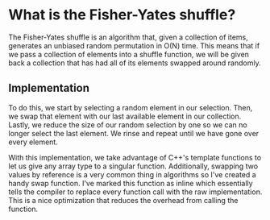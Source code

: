 # What is the Fisher-Yates shuffle?

The Fisher-Yates shuffle is an algorithm that, given a collection of items, generates an unbiased random permutation in O(N) time.
This means that if we pass a collection of elements into a shuffle function, we will be given back a collection that has had all
of its elements swapped around randomly.

## Implementation

To do this, we start by selecting a random element in our selection. Then, we swap that element with our last available element in our collection.
Lastly, we reduce the size of our random selection by one so we can no longer select the last element. We rinse and repeat until
we have gone over every element.



With this implementation, we take advantage of C++'s template functions to let us give any array type to a singular function. 
Additionally, swapping two values by reference is a very common thing in algorithms so I've created a handy swap function. I've marked
this function as inline which essentially tells the compiler to replace every function call with the raw implementation. This is
a nice optimization that reduces the overhead from calling the function.


 
